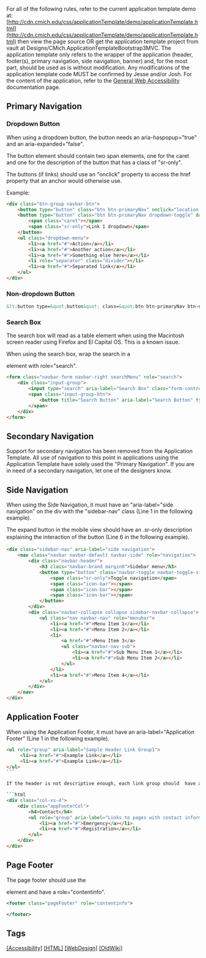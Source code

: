 For all of the following rules, refer to the current application template demo at: [http://cdn.cmich.edu/css/applicationTemplate/demo/applicationTemplate.html](http://cdn.cmich.edu/css/applicationTemplate/demo/applicationTemplate.html) then view the page source OR get the application template project from vault at Designs/CMich.ApplicationTemplateBootstrap3MVC​. The application template only refers to the wrapper of the application (header, footer(s), primary navigation, side navigation, banner) and, for the most part, should be used as is without modification. Any modifications of the application template code MUST be confirmed by Jesse and/or Josh. For the content of the application, refer to the [General Web Accessibility](/sites/it/WebTeam/wiki/Documentation/Pages/General%20Web%20Accessibility.aspx) documentation page.​​

## ​Primary Navigation  

### Dropdown Button  

When using a dropdown button, the button needs an aria-haspopup="true" and an aria-expanded="false".

The button element should contain two span elements, one for the caret and one for the description of the button that has a class of "sr-only".

The buttons (if links) should use an "onclick" property to access the href property that an anchor would otherwise use.​

Example:

```html
<div class="btn-group navbar-btn">
	<button type="button" class="btn btn-primaryNav" onclick="location.href='#'">Link 1</button>
	<button type="button" class="btn btn-primaryNav dropdown-toggle" data-toggle="dropdown" aria-haspopup="true" aria-expanded="false">
		<span class="caret"></span>
		<span class="sr-only">Link 1 dropdown</span>
	</button>
	<ul class="dropdown-menu">
		<li><a href="#">Action</a></li>
		<li><a href="#">Another action</a></li>
		<li><a href="#">Something else here</a></li>
		<li role="separator" class="divider"></li>
		<li><a href="#">Separated link</a></li>
	</ul>
</div>
```

### Non-​​​​dropdown Button

```xml
&lt;button type=&quot;button&quot; class=&quot;btn btn-primaryNav btn-noDropdown&quot; onclick=&quot;document.location=&#39;@Url.Action(&quot;Create&quot;)&#39;&quot;&gt;Link 2&lt;/button&gt;
```

### Search Box
The search box will read as a table element when using ​​the Macintosh screen reader using Firefox and El Capital OS. This is a known issue.

​When using the search box, wrap the search in a <form> element with role="search".

```html
<form class="navbar-form navbar-right searchMenu" role="search">
	<div class="input-group">
		<input type="search" aria-label="Search Box" class="form-control searchBox" title="Search Box" accesskey="S" maxlength="2048" placeholder="Search...">
		<span class="input-group-btn">
			<button title="Search Button" aria-label="Search Button" type="button" class="btn btn-default btn-search" id="SearchButtonDirectory"><i aria-hidden="true" class="icon-cmich-search"></i></button>
		</span>
	</div>
</form>
```  

## Secondary Navigation​​

Support for secondary navigation has been removed from the Application Template. All use of navigation to this point in applications using the Application Template have solely used the "Primary Navigation". If you are in need of a secondary navigation, let one of the designers know.<span style="color: #0072c6; font-family: &quot;roboto slab&quot;, serif; font-size: 30px; line-height: 1.4;"></span>

## Side Navigation

When using the Side Navigation, it must have an "aria-label="side navigation" on the div with the "sidebar-nav" class (Line 1 in the following example).  

The expand button in the mobile view should have an .sr-only description explaining the interaction of the button (<span style="line-height: 22.4px;">Line 6 in the following example)</span>.

```html
<div class="sidebar-nav" aria-label="side navigation">
	<nav class="navbar navbar-default navbar-side" role="navigation">
		<div class="navbar-header">
			<h3 class="navbar-brand margin0">Sidebar menu</h3>
			<button type="button" class="navbar-toggle navbar-toggle-sideNav btn btn-top btn-gold" data-toggle="collapse" data-target=".sidebar-navbar-collapse" aria-label="Expand and collapse side site navigation">
				<span class="sr-only">Toggle navigation</span>
				<span class="icon-bar"></span>
				<span class="icon-bar"></span>
				<span class="icon-bar"></span>
			</button>
		</div>
		<div class="navbar-collapse collapse sidebar-navbar-collapse">
			<ul class="nav navbar-nav" role="menubar">
				<li><a href="#">Menu Item 1</a></li>
				<li><a href="#">Menu Item 2</a></li>
				<li>
					<a href="#">Menu Item 3</a>
					<ul class="navbar-nav-sub">
						<li><a href="#">Sub Menu Item 1</a></li>
						<li><a href="#">Sub Menu Item 2</a></li>
					</ul>
				</li>
				<li><a href="#">Menu Item 4</a></li>
			</ul>
		</div>
	</nav>
</div>
```

## Application Footer

When using the Application Footer, it must have an aria-label="Application Footer" (Line 1 in the following example).  

```html
<ul role="group" aria-label="Sample Header Link Group1">
     <li><a href="#">Example Link</a></li>
     <li><a href="#">Example Link</a></li>
</ul>
```​  

If the header is not descriptive enough, each link group should  have an aria-label briefly explaining the contents of the group.

```html
<div class="col-xs-4">
	<div class="appFooterCol">
		<h4>Contact</h4>
		<ul role="group" aria-label="Links to pages with contact information">
			<li><a href="#">Emergency</a></li>
			<li><a href="#">Registration</a></li>
		</ul>
	</div>
</div>
```

## Page Footer

The page footer should use the <footer> element and have a role="contentinfo".  

```xml
<footer class="pageFooter" role="contentinfo">

</footer>
```

## Tags
[[​Accessibility]](https://code.cmich.edu/search?project_id=365&repository_ref=master&scope=wiki_blobs&search=​AccessibilityTag)
[[HTML]](https://code.cmich.edu/search?project_id=365&repository_ref=master&scope=wiki_blobs&search=HTMLTag)
[[WebDesign]](https://code.cmich.edu/search?project_id=365&repository_ref=master&scope=wiki_blobs&search=WebDesignTag)
[[OldWiki]](https://code.cmich.edu/search?project_id=365&repository_ref=master&scope=wiki_blobs&search=OldWikiTag)
